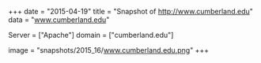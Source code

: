 
+++
date = "2015-04-19"
title = "Snapshot of http://www.cumberland.edu"
data = "www.cumberland.edu"

Server = ["Apache"]
domain = ["cumberland.edu"]

  image = "snapshots/2015_16/www.cumberland.edu.png"
+++
#
